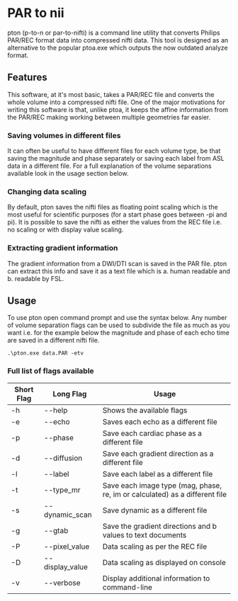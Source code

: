 # PAR to nii

pton (p-to-n or par-to-nifti) is a command line utility that converts Philips PAR/REC format data into compressed nifti data. This tool is designed as an alternative to the popular ptoa.exe which outputs the now outdated analyze format.

## Features
This software, at it's most basic, takes a PAR/REC file and converts the whole volume into a compressed nifti file. One of the major motivations for writing this software is that, unlike ptoa, it keeps the affine information from the PAR/REC making working between multiple geometries far easier.

### Saving volumes in different files
It can often be useful to have different files for each volume type, be that saving the magnitude and phase separately or saving each label from ASL data in a different file. For a full explanation of the volume separations available look in the usage section below.

### Changing data scaling
By default, pton saves the nifti files as floating point scaling which is the most useful for scientific purposes (for a start phase goes between -pi and pi). It is possible to save the nifti as either the values from the REC file i.e. no scaling or with display value scaling.

### Extracting gradient information
The gradient information from a DWI/DTI scan is saved in the PAR file. pton can extract this info and save it as a text file which is a. human readable and b. readable by FSL.

## Usage

To use pton open command prompt and use the syntax below. Any number of volume separation flags can be used to subdivide the file as much as you want i.e. for the example below the magnitude and phase of each echo time are saved in a different nifti file.

``.\pton.exe data.PAR -etv``

### Full list of flags available

| Short Flag | Long Flag       | Usage                                                                       |
|------------|-----------------|-----------------------------------------------------------------------------|
| -h         | --help          | Shows the available flags                                                   |
| -e         | --echo          | Saves each echo as a different file                                         |
| -p         | --phase         | Save each cardiac phase as a different file                                 |
| -d         | --diffusion     | Save each gradient direction as a different file                            |
| -l         | --label         | Save each label as a different file                                         |
| -t         | --type_mr       | Save each image type (mag, phase, re, im or calculated) as a different file |
| -s         | --dynamic_scan  | Save dynamic as a different file                                            |
| -g         | --gtab          | Save the gradient directions and b values to text documents                 |
| -P         | --pixel_value   | Data scaling as per the REC file                                            |
| -D         | --display_value | Data scaling as displayed on console                                        |
| -v         | --verbose       | Display additional information to command-line                              |
